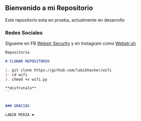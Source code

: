 ## Bienvenido a mi Repositorio

Este repositorio esta en prueba, actualmente en desarrollo 

### Redes Sociales

Sigueme en FB [Webstr Security](https://www.facebook.com/THE.KING.IN.MEDIA.42/)
y en Instagram como [Webstr.sh](https://www.instagram.com/labib__mirza/)



```markdown
Repositorio 

# CLONAR REPOSITORIO

1. git clone https://github.com/labibhacker/wifi
2. cd wifi
3. chmod +x wifi.py

**disfrutalo** 
``


### GRACIAS

LABIB MIRZA ❤️
